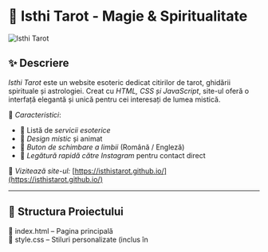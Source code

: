 # 🔮 Isthi Tarot - Magie & Spiritualitate

![Isthi Tarot](https://source.unsplash.com/1200x400/?tarot,magic)

## ✨ Descriere
*Isthi Tarot* este un website esoteric dedicat citirilor de tarot, ghidării spirituale și astrologiei. Creat cu *HTML, CSS și JavaScript*, site-ul oferă o interfață elegantă și unică pentru cei interesați de lumea mistică.  

🔹 *Caracteristici*:
- 🔮 Listă de *servicii esoterice*  
- 🌙 *Design mistic* și animat  
- 🔄 *Buton de schimbare a limbii* (Română / Engleză)  
- 📩 *Legătură rapidă către Instagram* pentru contact direct  

🔗 *Vizitează site-ul:* [https://isthistarot.github.io/](https://isthistarot.github.io/)

---

## 📂 Structura Proiectului
📁 index.html – Pagina principală  
📁 style.css – Stiluri personalizate (inclus în <style>)  
📁 script.js – Funcționalitatea pentru schimbarea limbii  

---

## 🚀 Instalare & Utilizare
1. *Clonează repository-ul:*
   ```sh
   git clone https://github.com/isthistarot/isthistarot_listinfo.git
